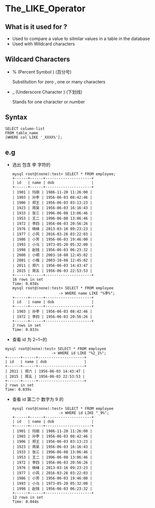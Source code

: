 # The_LIKE_Operator

## What is it used for ?

* Used to compare a value to silmilar values in a table in the database
* Used with Wildcard characters

## Wildcard Characters

* % (Percent Symbol ) (百分号)

  Substitution for zero , one or many characters 

* _  (Underscore Character ) (下划线)

  Stands for one character or number

## Syntax

```mysql
SELECT column-list
FROM table_name
[WHERE col LIKE '_XXXX%'];
```

## e.g

* 选出 包含 李 字符的

  ```mysql
  mysql root@(none):test> SELECT * FROM employee;
  +------+------+---------------------+
  | id   | name | dob                 |
  +------+------+---------------------+
  | 1901 | 玛丽 | 1986-11-20 11:26:00 |
  | 1903 | 孙李 | 1956-06-03 08:42:46 |
  | 1906 | 郑王 | 1956-06-03 03:13:23 |
  | 1923 | 周吴 | 1956-06-03 16:16:43 |
  | 1933 | 张三 | 1996-06-08 13:06:46 |
  | 1953 | 王二 | 1996-06-08 13:06:46 |
  | 1972 | 李四 | 1956-06-03 20:56:26 |
  | 1976 | 晓峰 | 2013-03-16 09:23:23 |
  | 1977 | 小风 | 2016-03-26 03:22:03 |
  | 1986 | 小芳 | 1956-06-03 19:46:00 |
  | 1993 | 小马 | 1973-05-20 05:32:00 |
  | 1998 | 赵钱 | 1956-06-03 06:23:32 |
  | 2000 | 小明 | 2003-10-08 12:45:02 |
  | 2001 | 小俄 | 2003-10-08 12:45:02 |
  | 2011 | 郑六 | 1956-06-03 14:43:47 |
  | 2015 | 周五 | 1956-06-03 22:53:53 |
  +------+------+---------------------+
  16 rows in set
  Time: 0.038s
  mysql root@(none):test> SELECT * FROM employee
                       -> WHERE name LIKE "%李%";
  +------+------+---------------------+
  | id   | name | dob                 |
  +------+------+---------------------+
  | 1903 | 孙李 | 1956-06-03 08:42:46 |
  | 1972 | 李四 | 1956-06-03 20:56:26 |
  +------+------+---------------------+
  2 rows in set
  Time: 0.033s
  ```

  

* 查看 id  为 2~1~的

```mysql
mysql root@(none):test> SELECT * FROM employee
                     -> WHERE id LIKE "%2_1%";
+------+------+---------------------+
| id   | name | dob                 |
+------+------+---------------------+
| 2011 | 郑六 | 1956-06-03 14:43:47 |
| 2015 | 周五 | 1956-06-03 22:53:53 |
+------+------+---------------------+
2 rows in set
Time: 0.039s
```

* 查看 id 第二个 数字为  9 的

  ```mysql
  mysql root@(none):test> SELECT * FROM employee
                       -> WHERE id LIKE "_9%";
  +------+------+---------------------+
  | id   | name | dob                 |
  +------+------+---------------------+
  | 1901 | 玛丽 | 1986-11-20 11:26:00 |
  | 1903 | 孙李 | 1956-06-03 08:42:46 |
  | 1906 | 郑王 | 1956-06-03 03:13:23 |
  | 1923 | 周吴 | 1956-06-03 16:16:43 |
  | 1933 | 张三 | 1996-06-08 13:06:46 |
  | 1953 | 王二 | 1996-06-08 13:06:46 |
  | 1972 | 李四 | 1956-06-03 20:56:26 |
  | 1976 | 晓峰 | 2013-03-16 09:23:23 |
  | 1977 | 小风 | 2016-03-26 03:22:03 |
  | 1986 | 小芳 | 1956-06-03 19:46:00 |
  | 1993 | 小马 | 1973-05-20 05:32:00 |
  | 1998 | 赵钱 | 1956-06-03 06:23:32 |
  +------+------+---------------------+
  12 rows in set
  Time: 0.044s
  ```

  